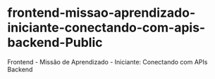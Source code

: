 # frontend-missao-aprendizado-iniciante-conectando-com-apis-backend-Public
Frontend - Missão de Aprendizado - Iniciante: Conectando com APIs Backend
